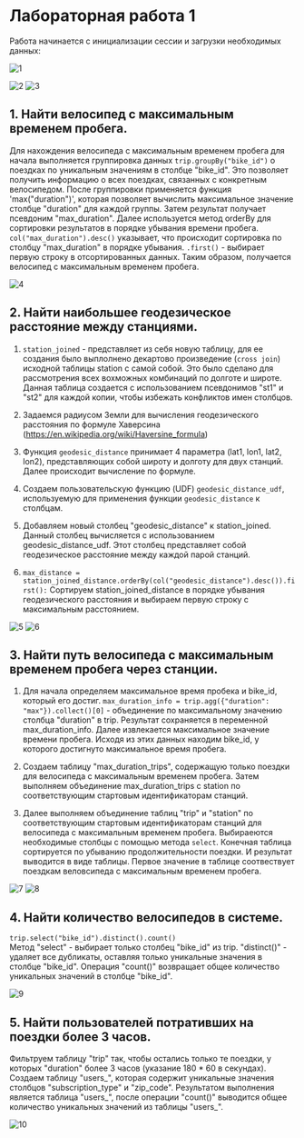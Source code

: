 # Лабораторная работа 1

Работа начинается с инициализации сессии и загрузки необходимых данных: 

![1](https://github.com/IlyaSwallow/BigData/blob/main/Lab1/Images/1.png)

![2](https://github.com/vmokook/BigData/blob/main/LR1/Images/2.png) ![3](https://github.com/vmokook/BigData/blob/main/LR1/Images/3.png)     


## 1. Найти велосипед с максимальным временем пробега.

Для нахождения велосипеда с максимальным временем пробега для начала выполняется группировка данных
`trip.groupBy("bike_id")` о поездках по уникальным значениям в столбце "bike_id". Это позволяет получить 
информацию о всех поездках, связанных с конкретным велосипедом.
После группировки применяется функция 'max("duration")', которая позволяет вычислить максимальное значение 
столбце "duration" для каждой группы. Затем результат получает псевдоним "max_duration".
Далее используется метод orderBy для сортировки результатов в порядке убывания времени пробега.
`col("max_duration").desc()` указывает, что происходит сортировка по столбцу "max_duration" в порядке убывания.
`.first()` - выбирает первую строку в отсортированных данных. Таким образом, получается велосипед с максимальным временем пробега.
  
![4](https://github.com/vmokook/BigData/blob/main/LR1/Images/4.png)


## 2. Найти наибольшее геодезическое расстояние между станциями.

1. `station_joined` - представляет из себя новую таблицу, для ее создания было выплолнено декартово произведение 
(`cross join`) исходной таблицы station с самой собой. Это было сделано для рассмотрения всех вохможных комбинаций 
по долготе и широте. Данная таблица создается с использованием псевдонимов "st1" и "st2" для каждой копии, чтобы избежать 
конфликтов имен столбцов.

2. Задаемся радиусом Земли для вычисления геодезического расстояния по формуле Хаверсина (https://en.wikipedia.org/wiki/Haversine_formula)

3. Функция `geodesic_distance` принимает 4 параметра (lat1, lon1, lat2, lon2), представляющих собой широту и долготу для двух станций.  
Далее происходит вычисление по формуле. 

3. Создаем пользовательскую функцию (UDF) `geodesic_distance_udf`, используемую для применения функции `geodesic_distance` к столбцам.

4. Добавляем новый столбец "geodesic_distance" к station_joined. Данный столбец вычисляется с использованием geodesic_distance_udf.
Этот столбец представляет собой геодезическое расстояние между каждой парой станций.

5. `max_distance = station_joined_distance.orderBy(col("geodesic_distance").desc()).first():`
Сортируем station_joined_distance в порядке убывания геодезического расстояния и выбираем первую строку с максимальным расстоянием.

![5](https://github.com/vmokook/BigData/blob/main/LR1/Images/5.png )
![6](https://github.com/vmokook/BigData/blob/main/LR1/Images/6.png )


## 3. Найти путь велосипеда с максимальным временем пробега через станции.

1. Для начала определяем максимальное время пробека и bike_id, который его достиг.
`max_duration_info = trip.agg({"duration": "max"}).collect()[0]` - объединение по максимальному значению столбца "duration" в trip.
Результат сохраняется в переменной max_duration_info. Далее извлекается максимальное значение времени пробега. Исходя из
этих данных находим bike_id, у которого достигнуто максимальное время пробега.

2. Создаем таблицу "max_duration_trips", содержащую только поездки для велосипеда с максимальным временем пробега. Затем
выполняем объединение max_duration_trips с station по соответствующим стартовым идентификаторам станций.

3. Далее выполняем объединение таблиц "trip" и "station" по соответствующим стартовым идентификаторам станций для велосипеда с максимальным
временем пробега. Выбираеются необходимые столбцы с помощью метода `select`. Конечная таблица сортируется по убыванию продолжительности поездки.
И результат выводится в виде таблицы. Первое значение в таблице соотвествует поездкам веловсипеда с максимальным временем пробега. 

![7](https://github.com/vmokook/BigData/blob/main/LR1/Images/7.png )
![8](https://github.com/vmokook/BigData/blob/main/LR1/Images/8.png )


## 4. Найти количество велосипедов в системе.

`trip.select("bike_id").distinct().count()`  
Метод "select" - выбирает только столбец "bike_id" из  trip. "distinct()" - удаляет все дубликаты, оставляя только уникальные значения в 
столбце "bike_id". Операция "count()" возвращает общее количество уникальных значений в столбце "bike_id". 

![9](https://github.com/vmokook/BigData/blob/main/LR1/Images/9.png )


## 5. Найти пользователей потративших на поездки более 3 часов.

Фильтруем таблицу "trip" так, чтобы остались только те поездки, у которых "duration" более 3 часов (указание 180 * 60 в секундах). 
Создаем таблицу "users_", которая содержит уникальные значения столбцов "subscription_type" и "zip_code". Результатом выполнения 
является таблица "users_", после операции "count()" выводится общее количество уникальных значений из таблицы "users_".

![10](https://github.com/vmokook/BigData/blob/main/LR1/Images/10.png )
